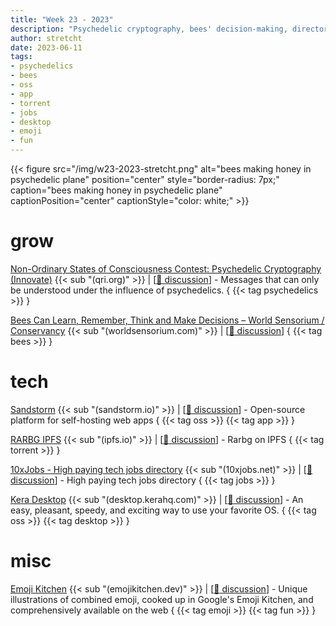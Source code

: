 ```yaml
---
title: "Week 23 - 2023"
description: "Psychedelic cryptography, bees' decision-making, directory of 10x tech jobs, emoji kitchen and more ..."
author: stretcht
date: 2023-06-11
tags:
- psychedelics
- bees
- oss
- app
- torrent
- jobs
- desktop
- emoji
- fun
---
```


{{< figure src="/img/w23-2023-stretcht.png" alt="bees making honey in psychedelic plane" position="center" style="border-radius: 7px;" caption="bees making honey in psychedelic plane" captionPosition="center" captionStyle="color: white;" >}}

# grow

[Non-Ordinary States of Consciousness Contest: Psychedelic Cryptography (Innovate)](https://qri.org/blog/psycrypto-contest) {{< sub "(qri.org)" >}} | [[:speech_balloon: discussion](https://news.ycombinator.com/item?id=36193495)] - Messages that can only be understood under the influence of psychedelics. { {{< tag psychedelics >}} }

[Bees Can Learn, Remember, Think and Make Decisions – World Sensorium / Conservancy](https://worldsensorium.com/bees-can-learn-remember-think-and-make-decisions/) {{< sub "(worldsensorium.com)" >}} | [[:speech_balloon: discussion](https://news.ycombinator.com/item?id=36214490)] { {{< tag bees >}} }

# tech

[Sandstorm](https://sandstorm.io/) {{< sub "(sandstorm.io)" >}} | [[:speech_balloon: discussion](https://news.ycombinator.com/item?id=36192777)] - Open-source platform for self-hosting web apps { {{< tag oss >}} {{< tag app >}} }

[RARBG IPFS](https://ipfs.io/ipfs/QmbpRxBZ5HDZDVRoeAU8xFYnoP4r5eGCxdkmfFW3JbA6mq/) {{< sub "(ipfs.io)" >}} | [[:speech_balloon: discussion](https://news.ycombinator.com/item?id=36186185)] - Rarbg on IPFS { {{< tag torrent >}} }

[10xJobs - High paying tech jobs directory](https://10xjobs.net/) {{< sub "(10xjobs.net)" >}} | [[:speech_balloon: discussion](https://news.ycombinator.com/item?id=36241666)] - High paying tech jobs directory { {{< tag jobs >}} }

[Kera Desktop](https://desktop.kerahq.com/) {{< sub "(desktop.kerahq.com)" >}} | [[:speech_balloon: discussion](https://news.ycombinator.com/item?id=36260589)] - An easy, pleasant, speedy, and exciting way to use your favorite OS. { {{< tag oss >}} {{< tag desktop >}} }

# misc

[Emoji Kitchen](https://emojikitchen.dev/) {{< sub "(emojikitchen.dev)" >}} | [[:speech_balloon: discussion](https://news.ycombinator.com/item?id=36267382)] - Unique illustrations of combined emoji, cooked up in Google's Emoji Kitchen, and comprehensively available on the web { {{< tag emoji >}} {{< tag fun >}} }

